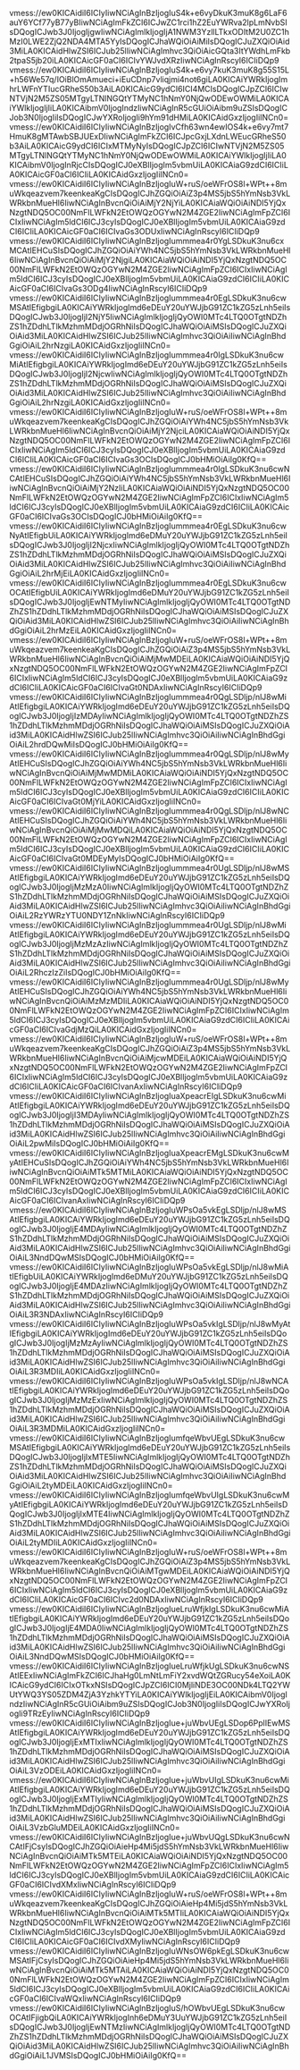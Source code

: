 vmess://ew0KICAidiI6ICIyIiwNCiAgInBzIjogIuS4k+e6vyDkuK3muK8g6LaF6auY6YCf77yB77yBIiwNCiAgImFkZCI6ICJwZC1rci1hZ2EuYWRva2lpLmNvbSIsDQogICJwb3J0IjogIjgwIiwNCiAgImlkIjogIjA1NWM3YzllLTkxODItM2U0ZC1hMzI0LWE2ZjQ2NDA4MTA5YyIsDQogICJhaWQiOiAiMiIsDQogICJuZXQiOiAid3MiLA0KICAidHlwZSI6ICJub25lIiwNCiAgImhvc3QiOiAicGQta3ItYWdhLmFkb2tpaS5jb20iLA0KICAicGF0aCI6ICIvYWJvdXRzIiwNCiAgInRscyI6ICIiDQp9
vmess://ew0KICAidiI6ICIyIiwNCiAgInBzIjogIuS4k+e6vy7kuK3muK8g55S15L+h56We57q/IOiBlOmAmueci+iEuCDnp7vliqjmi4not6giLA0KICAiYWRkIjogImhrLWFnYTIucGRheS50b3AiLA0KICAicG9ydCI6ICI4MCIsDQogICJpZCI6ICIwNTVjN2M5ZS05MTgyLTNlNGQtYTMyNC1hNmY0NjQwODEwOWMiLA0KICAiYWlkIjogIjIiLA0KICAibmV0IjogIndzIiwNCiAgInR5cGUiOiAibm9uZSIsDQogICJob3N0IjogIiIsDQogICJwYXRoIjogIi9hYm91dHMiLA0KICAidGxzIjogIiINCn0=
vmess://ew0KICAidiI6ICIyIiwNCiAgInBzIjogIvCfh63wn4ewIOS4k+e6vy7mt7HmuK8gMTAwbSBJUExDIiwNCiAgImFkZCI6ICJpcGxjLXdnLWEucGRheS50b3AiLA0KICAicG9ydCI6ICIxMTMyNyIsDQogICJpZCI6ICIwNTVjN2M5ZS05MTgyLTNlNGQtYTMyNC1hNmY0NjQwODEwOWMiLA0KICAiYWlkIjogIjIiLA0KICAibmV0IjogInRjcCIsDQogICJ0eXBlIjogIm5vbmUiLA0KICAiaG9zdCI6ICIiLA0KICAicGF0aCI6ICIiLA0KICAidGxzIjogIiINCn0=
vmess://ew0KICAidiI6ICIyIiwNCiAgInBzIjogIuW+ruS/oeWFrOS8l+WPt++8muWkqeazvem7keenkeaKgCIsDQogICJhZGQiOiAiZ3p4MS5jbS5hYmNsb3VkLWRkbnMueHl6IiwNCiAgInBvcnQiOiAiMjY2NjYiLA0KICAiaWQiOiAiNDI5YjQxNzgtNDQ5OC00NmFlLWFkN2EtOWQzOGYwN2M4ZGE2IiwNCiAgImFpZCI6ICIxIiwNCiAgIm5ldCI6ICJ3cyIsDQogICJ0eXBlIjogIm5vbmUiLA0KICAiaG9zdCI6ICIiLA0KICAicGF0aCI6ICIvaGs3ODUxIiwNCiAgInRscyI6ICIiDQp9
vmess://ew0KICAidiI6ICIyIiwNCiAgInBzIjogIummmea4r0YgLSDkuK3nu6cxMCAtIEHCuSIsDQogICJhZGQiOiAiYWh4NC5jbS5hYmNsb3VkLWRkbnMueHl6IiwNCiAgInBvcnQiOiAiMjY2NjgiLA0KICAiaWQiOiAiNDI5YjQxNzgtNDQ5OC00NmFlLWFkN2EtOWQzOGYwN2M4ZGE2IiwNCiAgImFpZCI6ICIxIiwNCiAgIm5ldCI6ICJ3cyIsDQogICJ0eXBlIjogIm5vbmUiLA0KICAiaG9zdCI6ICIiLA0KICAicGF0aCI6ICIvaGs3ODg4IiwNCiAgInRscyI6ICIiDQp9
vmess://ew0KICAidiI6ICIyIiwNCiAgInBzIjogIummmea4r0EgLSDkuK3nu6cwMSAtIEfigbgiLA0KICAiYWRkIjogImd6eDEuY20uYWJjbG91ZC1kZG5zLnh5eiIsDQogICJwb3J0IjogIjI2NjY5IiwNCiAgImlkIjogIjQyOWI0MTc4LTQ0OTgtNDZhZS1hZDdhLTlkMzhmMDdjOGRhNiIsDQogICJhaWQiOiAiMSIsDQogICJuZXQiOiAid3MiLA0KICAidHlwZSI6ICJub25lIiwNCiAgImhvc3QiOiAiIiwNCiAgInBhdGgiOiAiL2hrNzgiLA0KICAidGxzIjogIiINCn0=
vmess://ew0KICAidiI6ICIyIiwNCiAgInBzIjogIummmea4r0IgLSDkuK3nu6cwMiAtIEfigbgiLA0KICAiYWRkIjogImd6eDEuY20uYWJjbG91ZC1kZG5zLnh5eiIsDQogICJwb3J0IjogIjI2NjcwIiwNCiAgImlkIjogIjQyOWI0MTc4LTQ0OTgtNDZhZS1hZDdhLTlkMzhmMDdjOGRhNiIsDQogICJhaWQiOiAiMSIsDQogICJuZXQiOiAid3MiLA0KICAidHlwZSI6ICJub25lIiwNCiAgImhvc3QiOiAiIiwNCiAgInBhdGgiOiAiL2hrNzgiLA0KICAidGxzIjogIiINCn0=
vmess://ew0KICAidiI6ICIyIiwNCiAgInBzIjogIuW+ruS/oeWFrOS8l+WPt++8muWkqeazvem7keenkeaKgCIsDQogICJhZGQiOiAiYWh4NC5jbS5hYmNsb3VkLWRkbnMueHl6IiwNCiAgInBvcnQiOiAiMjY2NjciLA0KICAiaWQiOiAiNDI5YjQxNzgtNDQ5OC00NmFlLWFkN2EtOWQzOGYwN2M4ZGE2IiwNCiAgImFpZCI6ICIxIiwNCiAgIm5ldCI6ICJ3cyIsDQogICJ0eXBlIjogIm5vbmUiLA0KICAiaG9zdCI6ICIiLA0KICAicGF0aCI6ICIvaGs3OCIsDQogICJ0bHMiOiAiIg0KfQ==
vmess://ew0KICAidiI6ICIyIiwNCiAgInBzIjogIummmea4r0IgLSDkuK3nu6cwNCAtIEHCuSIsDQogICJhZGQiOiAiYWh4NC5jbS5hYmNsb3VkLWRkbnMueHl6IiwNCiAgInBvcnQiOiAiMjY2NzIiLA0KICAiaWQiOiAiNDI5YjQxNzgtNDQ5OC00NmFlLWFkN2EtOWQzOGYwN2M4ZGE2IiwNCiAgImFpZCI6ICIxIiwNCiAgIm5ldCI6ICJ3cyIsDQogICJ0eXBlIjogIm5vbmUiLA0KICAiaG9zdCI6ICIiLA0KICAicGF0aCI6ICIvaGs3OCIsDQogICJ0bHMiOiAiIg0KfQ==
vmess://ew0KICAidiI6ICIyIiwNCiAgInBzIjogIummmea4r0EgLSDkuK3nu6cwNyAtIEfigbUiLA0KICAiYWRkIjogImd6eDMuY20uYWJjbG91ZC1kZG5zLnh5eiIsDQogICJwb3J0IjogIjI2NjcxIiwNCiAgImlkIjogIjQyOWI0MTc4LTQ0OTgtNDZhZS1hZDdhLTlkMzhmMDdjOGRhNiIsDQogICJhaWQiOiAiMSIsDQogICJuZXQiOiAid3MiLA0KICAidHlwZSI6ICJub25lIiwNCiAgImhvc3QiOiAiIiwNCiAgInBhdGgiOiAiL2hrMjEiLA0KICAidGxzIjogIiINCn0=
vmess://ew0KICAidiI6ICIyIiwNCiAgInBzIjogIummmea4r0EgLSDkuK3nu6cwOCAtIEfigbUiLA0KICAiYWRkIjogImd6eDMuY20uYWJjbG91ZC1kZG5zLnh5eiIsDQogICJwb3J0IjogIjEwNTMyIiwNCiAgImlkIjogIjQyOWI0MTc4LTQ0OTgtNDZhZS1hZDdhLTlkMzhmMDdjOGRhNiIsDQogICJhaWQiOiAiMSIsDQogICJuZXQiOiAid3MiLA0KICAidHlwZSI6ICJub25lIiwNCiAgImhvc3QiOiAiIiwNCiAgInBhdGgiOiAiL2hrMzEiLA0KICAidGxzIjogIiINCn0=
vmess://ew0KICAidiI6ICIyIiwNCiAgInBzIjogIuW+ruS/oeWFrOS8l+WPt++8muWkqeazvem7keenkeaKgCIsDQogICJhZGQiOiAiZ3p4MS5jbS5hYmNsb3VkLWRkbnMueHl6IiwNCiAgInBvcnQiOiAiMjMwMDEiLA0KICAiaWQiOiAiNDI5YjQxNzgtNDQ5OC00NmFlLWFkN2EtOWQzOGYwN2M4ZGE2IiwNCiAgImFpZCI6ICIxIiwNCiAgIm5ldCI6ICJ3cyIsDQogICJ0eXBlIjogIm5vbmUiLA0KICAiaG9zdCI6ICIiLA0KICAicGF0aCI6ICIvaGt0NDAxIiwNCiAgInRscyI6ICIiDQp9
vmess://ew0KICAidiI6ICIyIiwNCiAgInBzIjogIummmea4r0QgLSDljp/nlJ8wMiAtIEfigbgiLA0KICAiYWRkIjogImd6eDEuY20uYWJjbG91ZC1kZG5zLnh5eiIsDQogICJwb3J0IjogIjIzMDAyIiwNCiAgImlkIjogIjQyOWI0MTc4LTQ0OTgtNDZhZS1hZDdhLTlkMzhmMDdjOGRhNiIsDQogICJhaWQiOiAiMSIsDQogICJuZXQiOiAid3MiLA0KICAidHlwZSI6ICJub25lIiwNCiAgImhvc3QiOiAiIiwNCiAgInBhdGgiOiAiL2hrdDQwMiIsDQogICJ0bHMiOiAiIg0KfQ==
vmess://ew0KICAidiI6ICIyIiwNCiAgInBzIjogIummmea4r0QgLSDljp/nlJ8wMyAtIEHCuSIsDQogICJhZGQiOiAiYWh4NC5jbS5hYmNsb3VkLWRkbnMueHl6IiwNCiAgInBvcnQiOiAiMjMwMDMiLA0KICAiaWQiOiAiNDI5YjQxNzgtNDQ5OC00NmFlLWFkN2EtOWQzOGYwN2M4ZGE2IiwNCiAgImFpZCI6ICIxIiwNCiAgIm5ldCI6ICJ3cyIsDQogICJ0eXBlIjogIm5vbmUiLA0KICAiaG9zdCI6ICIiLA0KICAicGF0aCI6ICIvaGt0MjYiLA0KICAidGxzIjogIiINCn0=
vmess://ew0KICAidiI6ICIyIiwNCiAgInBzIjogIummmea4r0QgLSDljp/nlJ8wNCAtIEHCuSIsDQogICJhZGQiOiAiYWh4NC5jbS5hYmNsb3VkLWRkbnMueHl6IiwNCiAgInBvcnQiOiAiMjMwMDQiLA0KICAiaWQiOiAiNDI5YjQxNzgtNDQ5OC00NmFlLWFkN2EtOWQzOGYwN2M4ZGE2IiwNCiAgImFpZCI6ICIxIiwNCiAgIm5ldCI6ICJ3cyIsDQogICJ0eXBlIjogIm5vbmUiLA0KICAiaG9zdCI6ICIiLA0KICAicGF0aCI6ICIvaGt0MDEyMyIsDQogICJ0bHMiOiAiIg0KfQ==
vmess://ew0KICAidiI6ICIyIiwNCiAgInBzIjogIummmea4r0UgLSDljp/nlJ8wMSAtIEfigbgiLA0KICAiYWRkIjogImd6eDEuY20uYWJjbG91ZC1kZG5zLnh5eiIsDQogICJwb3J0IjogIjMzMzA0IiwNCiAgImlkIjogIjQyOWI0MTc4LTQ0OTgtNDZhZS1hZDdhLTlkMzhmMDdjOGRhNiIsDQogICJhaWQiOiAiMSIsDQogICJuZXQiOiAid3MiLA0KICAidHlwZSI6ICJub25lIiwNCiAgImhvc3QiOiAiIiwNCiAgInBhdGgiOiAiL2RzYWRzYTU0NDY1ZnNkIiwNCiAgInRscyI6ICIiDQp9
vmess://ew0KICAidiI6ICIyIiwNCiAgInBzIjogIummmea4r0UgLSDljp/nlJ8wMiAtIEfigbgiLA0KICAiYWRkIjogImd6eDEuY20uYWJjbG91ZC1kZG5zLnh5eiIsDQogICJwb3J0IjogIjMzMzAzIiwNCiAgImlkIjogIjQyOWI0MTc4LTQ0OTgtNDZhZS1hZDdhLTlkMzhmMDdjOGRhNiIsDQogICJhaWQiOiAiMSIsDQogICJuZXQiOiAid3MiLA0KICAidHlwZSI6ICJub25lIiwNCiAgImhvc3QiOiAiIiwNCiAgInBhdGgiOiAiL2RhczIzZiIsDQogICJ0bHMiOiAiIg0KfQ==
vmess://ew0KICAidiI6ICIyIiwNCiAgInBzIjogIummmea4r0UgLSDljp/nlJ8wMyAtIEHCuSIsDQogICJhZGQiOiAiYWh4NC5jbS5hYmNsb3VkLWRkbnMueHl6IiwNCiAgInBvcnQiOiAiMzMzMDIiLA0KICAiaWQiOiAiNDI5YjQxNzgtNDQ5OC00NmFlLWFkN2EtOWQzOGYwN2M4ZGE2IiwNCiAgImFpZCI6ICIxIiwNCiAgIm5ldCI6ICJ3cyIsDQogICJ0eXBlIjogIm5vbmUiLA0KICAiaG9zdCI6ICIiLA0KICAicGF0aCI6ICIvaGdjMzQiLA0KICAidGxzIjogIiINCn0=
vmess://ew0KICAidiI6ICIyIiwNCiAgInBzIjogIuW+ruS/oeWFrOS8l+WPt++8muWkqeazvem7keenkeaKgCIsDQogICJhZGQiOiAiZ3p4MS5jbS5hYmNsb3VkLWRkbnMueHl6IiwNCiAgInBvcnQiOiAiMjcwMDEiLA0KICAiaWQiOiAiNDI5YjQxNzgtNDQ5OC00NmFlLWFkN2EtOWQzOGYwN2M4ZGE2IiwNCiAgImFpZCI6ICIxIiwNCiAgIm5ldCI6ICJ3cyIsDQogICJ0eXBlIjogIm5vbmUiLA0KICAiaG9zdCI6ICIiLA0KICAicGF0aCI6ICIvanAxIiwNCiAgInRscyI6ICIiDQp9
vmess://ew0KICAidiI6ICIyIiwNCiAgInBzIjogIuaXpeacrEIgLSDkuK3nu6cwMiAtIEfigbgiLA0KICAiYWRkIjogImd6eDEuY20uYWJjbG91ZC1kZG5zLnh5eiIsDQogICJwb3J0IjogIjI3MDAyIiwNCiAgImlkIjogIjQyOWI0MTc4LTQ0OTgtNDZhZS1hZDdhLTlkMzhmMDdjOGRhNiIsDQogICJhaWQiOiAiMSIsDQogICJuZXQiOiAid3MiLA0KICAidHlwZSI6ICJub25lIiwNCiAgImhvc3QiOiAiIiwNCiAgInBhdGgiOiAiL2pwMiIsDQogICJ0bHMiOiAiIg0KfQ==
vmess://ew0KICAidiI6ICIyIiwNCiAgInBzIjogIuaXpeacrEMgLSDkuK3nu6cwMyAtIEHCuSIsDQogICJhZGQiOiAiYWh4NC5jbS5hYmNsb3VkLWRkbnMueHl6IiwNCiAgInBvcnQiOiAiMTk5MTMiLA0KICAiaWQiOiAiNDI5YjQxNzgtNDQ5OC00NmFlLWFkN2EtOWQzOGYwN2M4ZGE2IiwNCiAgImFpZCI6ICIxIiwNCiAgIm5ldCI6ICJ3cyIsDQogICJ0eXBlIjogIm5vbmUiLA0KICAiaG9zdCI6ICIiLA0KICAicGF0aCI6ICIvanAxIiwNCiAgInRscyI6ICIiDQp9
vmess://ew0KICAidiI6ICIyIiwNCiAgInBzIjogIuWPsOa5vkEgLSDljp/nlJ8wMSAtIEfigbgiLA0KICAiYWRkIjogImd6eDEuY20uYWJjbG91ZC1kZG5zLnh5eiIsDQogICJwb3J0IjogIjE4MDAyIiwNCiAgImlkIjogIjQyOWI0MTc4LTQ0OTgtNDZhZS1hZDdhLTlkMzhmMDdjOGRhNiIsDQogICJhaWQiOiAiMSIsDQogICJuZXQiOiAid3MiLA0KICAidHlwZSI6ICJub25lIiwNCiAgImhvc3QiOiAiIiwNCiAgInBhdGgiOiAiL3NndDQwMSIsDQogICJ0bHMiOiAiIg0KfQ==
vmess://ew0KICAidiI6ICIyIiwNCiAgInBzIjogIuWPsOa5vkEgLSDljp/nlJ8wMiAtIEfigbUiLA0KICAiYWRkIjogImd6eDMuY20uYWJjbG91ZC1kZG5zLnh5eiIsDQogICJwb3J0IjogIjE4MDAzIiwNCiAgImlkIjogIjQyOWI0MTc4LTQ0OTgtNDZhZS1hZDdhLTlkMzhmMDdjOGRhNiIsDQogICJhaWQiOiAiMSIsDQogICJuZXQiOiAid3MiLA0KICAidHlwZSI6ICJub25lIiwNCiAgImhvc3QiOiAiIiwNCiAgInBhdGgiOiAiL3R3NDAxIiwNCiAgInRscyI6ICIiDQp9
vmess://ew0KICAidiI6ICIyIiwNCiAgInBzIjogIuWPsOa5vkIgLSDljp/nlJ8wMyAtIEfigbgiLA0KICAiYWRkIjogImd6eDEuY20uYWJjbG91ZC1kZG5zLnh5eiIsDQogICJwb3J0IjogIjMzMzAyIiwNCiAgImlkIjogIjQyOWI0MTc4LTQ0OTgtNDZhZS1hZDdhLTlkMzhmMDdjOGRhNiIsDQogICJhaWQiOiAiMSIsDQogICJuZXQiOiAid3MiLA0KICAidHlwZSI6ICJub25lIiwNCiAgImhvc3QiOiAiIiwNCiAgInBhdGgiOiAiL3R3MDIiLA0KICAidGxzIjogIiINCn0=
vmess://ew0KICAidiI6ICIyIiwNCiAgInBzIjogIuWPsOa5vkIgLSDljp/nlJ8wNCAtIEfigbgiLA0KICAiYWRkIjogImd6eDEuY20uYWJjbG91ZC1kZG5zLnh5eiIsDQogICJwb3J0IjogIjMzMzExIiwNCiAgImlkIjogIjQyOWI0MTc4LTQ0OTgtNDZhZS1hZDdhLTlkMzhmMDdjOGRhNiIsDQogICJhaWQiOiAiMSIsDQogICJuZXQiOiAid3MiLA0KICAidHlwZSI6ICJub25lIiwNCiAgImhvc3QiOiAiIiwNCiAgInBhdGgiOiAiL3R3MDMiLA0KICAidGxzIjogIiINCn0=
vmess://ew0KICAidiI6ICIyIiwNCiAgInBzIjogIumfqeWbvUEgLSDkuK3nu6cwMSAtIEfigbgiLA0KICAiYWRkIjogImd6eDEuY20uYWJjbG91ZC1kZG5zLnh5eiIsDQogICJwb3J0IjogIjIxMTE5IiwNCiAgImlkIjogIjQyOWI0MTc4LTQ0OTgtNDZhZS1hZDdhLTlkMzhmMDdjOGRhNiIsDQogICJhaWQiOiAiMSIsDQogICJuZXQiOiAid3MiLA0KICAidHlwZSI6ICJub25lIiwNCiAgImhvc3QiOiAiIiwNCiAgInBhdGgiOiAiL2tyMDEiLA0KICAidGxzIjogIiINCn0=
vmess://ew0KICAidiI6ICIyIiwNCiAgInBzIjogIumfqeWbvUIgLSDkuK3nu6cwMyAtIEfigbgiLA0KICAiYWRkIjogImd6eDEuY20uYWJjbG91ZC1kZG5zLnh5eiIsDQogICJwb3J0IjogIjIxMTE4IiwNCiAgImlkIjogIjQyOWI0MTc4LTQ0OTgtNDZhZS1hZDdhLTlkMzhmMDdjOGRhNiIsDQogICJhaWQiOiAiMSIsDQogICJuZXQiOiAid3MiLA0KICAidHlwZSI6ICJub25lIiwNCiAgImhvc3QiOiAiIiwNCiAgInBhdGgiOiAiL2tyMDIiLA0KICAidGxzIjogIiINCn0=
vmess://ew0KICAidiI6ICIyIiwNCiAgInBzIjogIuW+ruS/oeWFrOS8l+WPt++8muWkqeazvem7keenkeaKgCIsDQogICJhZGQiOiAiZ3p4MS5jbS5hYmNsb3VkLWRkbnMueHl6IiwNCiAgInBvcnQiOiAiMTgwMDEiLA0KICAiaWQiOiAiNDI5YjQxNzgtNDQ5OC00NmFlLWFkN2EtOWQzOGYwN2M4ZGE2IiwNCiAgImFpZCI6ICIxIiwNCiAgIm5ldCI6ICJ3cyIsDQogICJ0eXBlIjogIm5vbmUiLA0KICAiaG9zdCI6ICIiLA0KICAicGF0aCI6ICIvc2d0NDAxIiwNCiAgInRscyI6ICIiDQp9
vmess://ew0KICAidiI6ICIyIiwNCiAgInBzIjogIueLruWfjkIgLSDkuK3nu6cwMiAtIEfigbgiLA0KICAiYWRkIjogImd6eDEuY20uYWJjbG91ZC1kZG5zLnh5eiIsDQogICJwb3J0IjogIjE4MDA0IiwNCiAgImlkIjogIjQyOWI0MTc4LTQ0OTgtNDZhZS1hZDdhLTlkMzhmMDdjOGRhNiIsDQogICJhaWQiOiAiMSIsDQogICJuZXQiOiAid3MiLA0KICAidHlwZSI6ICJub25lIiwNCiAgImhvc3QiOiAiIiwNCiAgInBhdGgiOiAiL3NndDQwMSIsDQogICJ0bHMiOiAiIg0KfQ==
vmess://ew0KICAidiI6ICIyIiwNCiAgInBzIjogIueLruWfjkUgLSDkuK3nu6cwNSAtIEExIiwNCiAgImFkZCI6ICJhaHg0LmNtLmFiY2xvdWQtZGRucy54eXoiLA0KICAicG9ydCI6ICIxOTkxNSIsDQogICJpZCI6ICI0MjliNDE3OC00NDk4LTQ2YWUtYWQ3YS05ZDM4ZjA3YzhkYTYiLA0KICAiYWlkIjogIjEiLA0KICAibmV0IjogIndzIiwNCiAgInR5cGUiOiAibm9uZSIsDQogICJob3N0IjogIiIsDQogICJwYXRoIjogIi9TRzEyIiwNCiAgInRscyI6ICIiDQp9
vmess://ew0KICAidiI6ICIyIiwNCiAgInBzIjogIue+juWbvUEgLSDop6PplIEwMSAtIEfigbgiLA0KICAiYWRkIjogImd6eDEuY20uYWJjbG91ZC1kZG5zLnh5eiIsDQogICJwb3J0IjogIjExMTIxIiwNCiAgImlkIjogIjQyOWI0MTc4LTQ0OTgtNDZhZS1hZDdhLTlkMzhmMDdjOGRhNiIsDQogICJhaWQiOiAiMSIsDQogICJuZXQiOiAid3MiLA0KICAidHlwZSI6ICJub25lIiwNCiAgImhvc3QiOiAiIiwNCiAgInBhdGgiOiAiL3VzODEiLA0KICAidGxzIjogIiINCn0=
vmess://ew0KICAidiI6ICIyIiwNCiAgInBzIjogIue+juWbvUIgLSDkuK3nu6cwMiAtIEfigbgiLA0KICAiYWRkIjogImd6eDEuY20uYWJjbG91ZC1kZG5zLnh5eiIsDQogICJwb3J0IjogIjExMTIyIiwNCiAgImlkIjogIjQyOWI0MTc4LTQ0OTgtNDZhZS1hZDdhLTlkMzhmMDdjOGRhNiIsDQogICJhaWQiOiAiMSIsDQogICJuZXQiOiAid3MiLA0KICAidHlwZSI6ICJub25lIiwNCiAgImhvc3QiOiAiIiwNCiAgInBhdGgiOiAiL3VzbGluMDEiLA0KICAidGxzIjogIiINCn0=
vmess://ew0KICAidiI6ICIyIiwNCiAgInBzIjogIue+juWbvUQgLSDkuK3nu6cwNCAtIFjCsyIsDQogICJhZGQiOiAieHp4Mi5jdS5hYmNsb3VkLWRkbnMueHl6IiwNCiAgInBvcnQiOiAiMTk5MTEiLA0KICAiaWQiOiAiNDI5YjQxNzgtNDQ5OC00NmFlLWFkN2EtOWQzOGYwN2M4ZGE2IiwNCiAgImFpZCI6ICIxIiwNCiAgIm5ldCI6ICJ3cyIsDQogICJ0eXBlIjogIm5vbmUiLA0KICAiaG9zdCI6ICIiLA0KICAicGF0aCI6ICIvdXMxIiwNCiAgInRscyI6ICIiDQp9
vmess://ew0KICAidiI6ICIyIiwNCiAgInBzIjogIuW+ruS/oeWFrOS8l+WPt++8muWkqeazvem7keenkeaKgCIsDQogICJhZGQiOiAieHp4Mi5jdS5hYmNsb3VkLWRkbnMueHl6IiwNCiAgInBvcnQiOiAiMTk5MTIiLA0KICAiaWQiOiAiNDI5YjQxNzgtNDQ5OC00NmFlLWFkN2EtOWQzOGYwN2M4ZGE2IiwNCiAgImFpZCI6ICIxIiwNCiAgIm5ldCI6ICJ3cyIsDQogICJ0eXBlIjogIm5vbmUiLA0KICAiaG9zdCI6ICIiLA0KICAicGF0aCI6ICIvdXMyIiwNCiAgInRscyI6ICIiDQp9
vmess://ew0KICAidiI6ICIyIiwNCiAgInBzIjogIuWNsOW6pkEgLSDkuK3nu6cwMSAtIFjCsyIsDQogICJhZGQiOiAieHp4Mi5jdS5hYmNsb3VkLWRkbnMueHl6IiwNCiAgInBvcnQiOiAiMTk5MTAiLA0KICAiaWQiOiAiNDI5YjQxNzgtNDQ5OC00NmFlLWFkN2EtOWQzOGYwN2M4ZGE2IiwNCiAgImFpZCI6ICIxIiwNCiAgIm5ldCI6ICJ3cyIsDQogICJ0eXBlIjogIm5vbmUiLA0KICAiaG9zdCI6ICIiLA0KICAicGF0aCI6ICIvaWQxIiwNCiAgInRscyI6ICIiDQp9
vmess://ew0KICAidiI6ICIyIiwNCiAgInBzIjogIuS/hOWbvUEgLSDkuK3nu6cwOCAtIFjigbQiLA0KICAiYWRkIjogInh6eDMuY3UuYWJjbG91ZC1kZG5zLnh5eiIsDQogICJwb3J0IjogIjEwNTMzIiwNCiAgImlkIjogIjQyOWI0MTc4LTQ0OTgtNDZhZS1hZDdhLTlkMzhmMDdjOGRhNiIsDQogICJhaWQiOiAiMSIsDQogICJuZXQiOiAid3MiLA0KICAidHlwZSI6ICJub25lIiwNCiAgImhvc3QiOiAiIiwNCiAgInBhdGgiOiAiL1JVMSIsDQogICJ0bHMiOiAiIg0KfQ==
